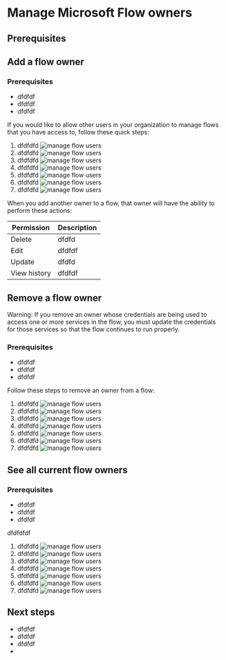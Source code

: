 # Manage Microsoft Flow owners

## Prerequisites

## Add a flow owner

### Prerequisites

- dfdfdf
- dfdfdf
- dfdfdf

If you would like to allow other users in your organization to manage flows that you have access to, follow these quick steps:

1. dfdfdfd
     ![manage flow users]()
1. dfdfdfd
     ![manage flow users]()
1. dfdfdfd
     ![manage flow users]()
1. dfdfdfd
     ![manage flow users]()
1. dfdfdfd
     ![manage flow users]()
1. dfdfdfd
     ![manage flow users]()
1. dfdfdfd
     ![manage flow users]()

When you add another owner to a flow, that owner will have the ability to perform these actions:

Permission | Description
----|----
Delete | dfdfd
Edit | dfdfdf
Update | dfdfd
View history | dfdfdf

## Remove a flow owner

Warning: If you remove an owner whose credentials are being used to access one or more services in the flow, you must update the credentials for those services so that the flow continues to run properly.

### Prerequisites

- dfdfdf
- dfdfdf
- dfdfdf

Follow these steps to remove an owner from a flow:

1. dfdfdfd
     ![manage flow users]()
1. dfdfdfd
     ![manage flow users]()
1. dfdfdfd
     ![manage flow users]()
1. dfdfdfd
     ![manage flow users]()
1. dfdfdfd
     ![manage flow users]()
1. dfdfdfd
     ![manage flow users]()
1. dfdfdfd
     ![manage flow users]()


## See all current flow owners

### Prerequisites

- dfdfdf
- dfdfdf
- dfdfdf

dfdfdfdf

1. dfdfdfd
     ![manage flow users]()
1. dfdfdfd
     ![manage flow users]()
1. dfdfdfd
     ![manage flow users]()
1. dfdfdfd
     ![manage flow users]()
1. dfdfdfd
     ![manage flow users]()
1. dfdfdfd
     ![manage flow users]()
1. dfdfdfd
     ![manage flow users]()


## Next steps

- dfdfdf
- dfdfdf
- dfdfdf
- 